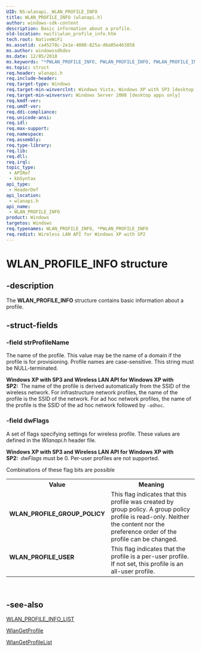 ```yaml
---
UID: NS:wlanapi._WLAN_PROFILE_INFO
title: WLAN_PROFILE_INFO (wlanapi.h)
author: windows-sdk-content
description: Basic information about a profile.
old-location: nwifi\wlan_profile_info.htm
tech.root: NativeWiFi
ms.assetid: ca45278c-2e1e-4080-825a-d6a05e463858
ms.author: windowssdkdev
ms.date: 12/05/2018
ms.keywords: "*PWLAN_PROFILE_INFO, PWLAN_PROFILE_INFO, PWLAN_PROFILE_INFO structure pointer [NativeWIFI], WLAN_PROFILE_GROUP_POLICY, WLAN_PROFILE_INFO, WLAN_PROFILE_INFO structure [NativeWIFI], WLAN_PROFILE_USER, nwifi.wlan_profile_info, wlanapi/PWLAN_PROFILE_INFO, wlanapi/WLAN_PROFILE_INFO"
ms.topic: struct
req.header: wlanapi.h
req.include-header: 
req.target-type: Windows
req.target-min-winverclnt: Windows Vista, Windows XP with SP3 [desktop apps only]
req.target-min-winversvr: Windows Server 2008 [desktop apps only]
req.kmdf-ver: 
req.umdf-ver: 
req.ddi-compliance: 
req.unicode-ansi: 
req.idl: 
req.max-support: 
req.namespace: 
req.assembly: 
req.type-library: 
req.lib: 
req.dll: 
req.irql: 
topic_type:
 - APIRef
 - kbSyntax
api_type:
 - HeaderDef
api_location:
 - wlanapi.h
api_name:
 - WLAN_PROFILE_INFO
product: Windows
targetos: Windows
req.typenames: WLAN_PROFILE_INFO, *PWLAN_PROFILE_INFO
req.redist: Wireless LAN API for Windows XP with SP2
---
```


# WLAN_PROFILE_INFO structure


## -description


The <b>WLAN_PROFILE_INFO</b> structure contains basic information about a profile.


## -struct-fields




### -field strProfileName

The name of the profile.  This value may be the name of a domain if the profile is for provisioning. Profile names are case-sensitive. This string must be NULL-terminated.

<b>Windows XP with SP3 and Wireless LAN API for Windows XP with SP2:  </b>The name of the profile is derived automatically from the SSID of the wireless network. For infrastructure network profiles, the name of the profile is the SSID of the network. For ad hoc network profiles, the name of the profile is the SSID of the ad hoc network followed by <code>-adhoc</code>.


### -field dwFlags

A set of flags specifying settings for wireless profile. These values are defined in the <i>Wlanapi.h</i> header file. 

<b>Windows XP with SP3 and Wireless LAN API for Windows XP with SP2:  </b><i>dwFlags</i> must be 0. Per-user profiles are not supported.


Combinations of these flag bits are possible



<table>
<tr>
<th>Value</th>
<th>Meaning</th>
</tr>
<tr>
<td width="40%"><a id="WLAN_PROFILE_GROUP_POLICY"></a><a id="wlan_profile_group_policy"></a><dl>
<dt><b>WLAN_PROFILE_GROUP_POLICY</b></dt>
</dl>
</td>
<td width="60%">
This flag indicates that this profile was created by group policy.  A group policy profile is read-only. Neither the content nor the preference order of the profile can be changed.

</td>
</tr>
<tr>
<td width="40%"><a id="WLAN_PROFILE_USER"></a><a id="wlan_profile_user"></a><dl>
<dt><b>WLAN_PROFILE_USER</b></dt>
</dl>
</td>
<td width="60%">
This flag indicates that the profile is a per-user profile.  If not set, this profile is an all-user profile.

</td>
</tr>
</table>
 


## -see-also




<a href="https://msdn.microsoft.com/d5a3d475-0ae0-4860-a433-dd916c586f50">WLAN_PROFILE_INFO_LIST</a>



<a href="https://msdn.microsoft.com/6486e961-402f-45c8-a806-ab91a4f0f156">WlanGetProfile</a>



<a href="https://msdn.microsoft.com/f4336113-538f-4161-a71f-64a432e31f1c">WlanGetProfileList</a>
 

 

